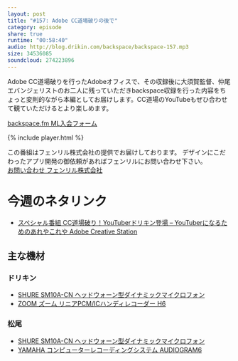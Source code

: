 ```yaml
---
layout: post
title: "#157: Adobe CC道場破りの後で"
category: episode
share: true
runtime: "00:58:40"
audio: http://blog.drikin.com/backspace/backspace-157.mp3
size: 34536085
soundcloud: 274223896
---
```


Adobe CC道場破りを行ったAdobeオフィスで、その収録後に大須賀監督、仲尾エバンジェリストのお二人に残っていただきbackspace収録を行った内容をちょっと変則的ながら本編としてお届けします。CC道場のYouTubeもぜひ合わせて観ていただけるとより楽しめます。

[backspace.fm ML入会フォーム](http://backspace.us11.list-manage.com/subscribe?u=09c933bd3997c1d16dbed157a&id=84b6529b91)

{% include player.html %}

この番組はフェンリル株式会社の提供でお届けしております。
デザインにこだわったアプリ開発の御依頼があればフェンリルにお問い合わせ下さい。  
[お問い合わせ  フェンリル株式会社](https://secure.fenrir-inc.com/jp/inquiry/)

# 今週のネタリンク
* [スペシャル番組  CC道場破り！YouTuberドリキン登場 – YouTuberになるためのあれやこれや  Adobe Creative Station](https://blogs.adobe.com/creativestation/ccdojo-special-drikin-premierepro)


## 主な機材

### ドリキン
* [SHURE  SM10A-CN ヘッドウォーン型ダイナミックマイクロフォン](http://amzn.to/1LXIGkV) 
* [ZOOM ズーム リニアPCM/ICハンディレコーダー H6](http://amzn.to/29BOo5n)

### 松尾
* [SHURE  SM10A-CN ヘッドウォーン型ダイナミックマイクロフォン](http://amzn.to/1LXIGkV) 
* [YAMAHA コンピューターレコーディングシステム AUDIOGRAM6](http://amzn.to/1Rsyq5W)
